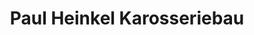 ---
title: "Paul Heinkel Karosseriebau"
url: /dettingen-an-der-erms/paul-heinkel-karosseriebau/
shop: Autowerkstatt
---